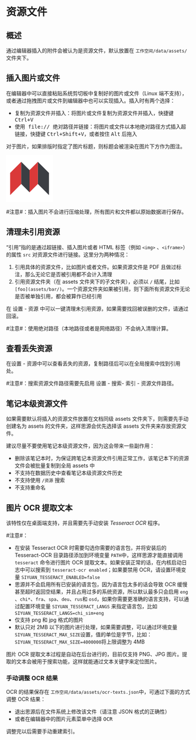 # 资源文件

## 概述

通过编辑器插入的附件会被认为是资源文件，默认放置在 `工作空间/data/assets/` 文件夹下。

## 插入图片或文件

在编辑器中可以直接粘贴系统剪切板中复制好的图片或文件（Linux 端不支持），或者通过拖拽图片或文件到编辑器中也可以实现插入。插入时有两个选择：

* <kbd>复制为资源文件并插入</kbd>：将图片或文件复制为资源文件并插入，快捷键 <kbd>Ctrl+V</kbd>
* <kbd>使用 file:// 绝对路径并链接</kbd>：将图片或文件以本地绝对路径方式插入超链接，快捷键 <kbd>Ctrl+Shift+V</kbd>，或者按住 <kbd>Alt</kbd> 后拖入

对于图片，如果排版时指定了图片标题，则标题会被渲染在图片下方作为图注。

![siyuan-128.png](assets/siyuan-128-20210604092205-djd749a.png "源于思考，饮水思源")

​#注意#​：插入图片不会进行压缩处理，所有图片和文件都以原始数据进行保存。

## 清理未引用资源

“引用”指的是通过超链接、插入图片或者 HTML 标签（例如 `<img>` 、`<iframe>`）的属性 `src` 对资源文件进行链接。这里分为两种情况：

1. 引用具体的资源文件，比如图片或者文件。如果资源文件是 PDF 且做过标注，那么无论它是否被引用都不会计入清理
2. 引用资源文件夹（在 assets 文件夹下的子文件夹），必须以 `/` 结尾，比如 `[foo](assets/bar/)`。一个资源文件夹如果被引用，则下面所有资源文件无论是否被单独引用，都会被算作已经引用

在 <kbd>设置</kbd> - <kbd>资源</kbd> 中可以一键清理未引用资源，如果需要找回被误删的文件，请通过回滚。

​#注意#​：使用绝对路径（本地路径或者是网络路径）不会纳入清理计算。

## 查看丢失资源

在<kbd>设置</kbd>​ - <kbd>资源</kbd>​ 中可以查看丢失的资源，复制路径后可以在全局搜索中找到引用处。

​#注意#​：搜索资源文件路径需要先启用 <kbd>设置</kbd>​ - <kbd>搜索</kbd>​ - <kbd>索引</kbd>​ - <kbd>资源文件路径</kbd>​。

## 笔记本级资源文件

如果需要默认将插入的资源文件放置在文档同级 assets 文件夹下，则需要先手动创建名为 assets 的文件夹，这样思源会优先选择该 assets 文件夹来存放资源文件。

建议尽量不要使用笔记本级资源文件，因为这会带来一些副作用：

* 删除该笔记本时，为保证跨笔记本资源文件引用正常工作，该笔记本下的资源文件会被批量复制到全局 assets 中
* 不支持在数据历史中查看笔记本级资源文件历史
* 不支持使用 `/资源` 搜索
* 不支持重命名

## 图片 OCR 提取文本

该特性仅在桌面端支持，并且需要先手动安装 *Tesseract OCR* 程序。

​#注意#​：

* 在安装 Tesseract OCR 时需要勾选你需要的语言包，并将安装后的 Tesseract-OCR 目录路径添加到环境变量 `PATH`​ 中，这样思源才能直接调用 `tesseract`​ 命令进行图片 OCR 提取文本。如果安装正常的话，在内核启动日志中可以搜索到 `tesseract-ocr enabled`​；如果要禁用 OCR，请设置环境变量 `SIYUAN_TESSERACT_ENABLED=false`​
* 思源并不会启用所有已安装的语言包，因为语言包太多的话会导致 OCR 缓慢甚至超时返回空结果，并且占用过多的系统资源，所以默认最多只会启用 `eng`​、`chi*`​、`fra`​、`spa`​、`deu`​、`rus`​ 和 `osd`​，如果你需要更准确的语言支持，可以通过配置环境变量 `SIYUAN_TESSERACT_LANGS`​ 来指定语言包，比如 `SIYUAN_TESSERACT_LANGS=chi_sim+eng`​
* 仅支持 png 和 jpg 格式的图片
* 默认只对 2MB 以下的图片进行处理，如果需要调整，可以通过环境变量 `SIYUAN_TESSERACT_MAX_SIZE`​ 设置，值的单位是字节，比如：`SIYUAN_TESSERACT_MAX_SIZE=4000000`​ 将上限调整为 4MB

图片 OCR 提取文本过程是自动在后台进行的，目前仅支持 PNG、JPG 图片。提取的文本会被用于搜索功能，这样就能通过文本关键字来定位图片。

### 手动调整 OCR 结果

OCR 的结果保存在 `工作空间/data/assets/ocr-texts.json`​ 中，可通过下面的方式调整 OCR 结果：

* 退出思源后在文件系统上修改该文件（请注意 JSON 格式的正确性）
* 或者在编辑器中的图片元素菜单中选择 <kbd>OCR</kbd>​

调整完以后需要手动重建索引。

